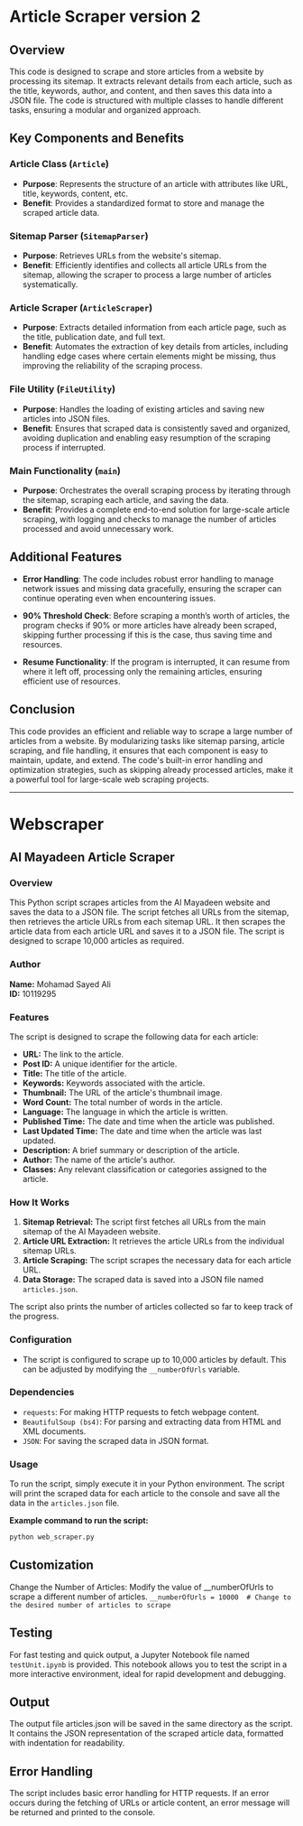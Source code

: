 # Article Scraper version 2

## Overview

This code is designed to scrape and store articles from a website by processing its sitemap. It extracts relevant details from each article, such as the title, keywords, author, and content, and then saves this data into a JSON file. The code is structured with multiple classes to handle different tasks, ensuring a modular and organized approach.

## Key Components and Benefits

### Article Class (`Article`)

- **Purpose**: Represents the structure of an article with attributes like URL, title, keywords, content, etc.
- **Benefit**: Provides a standardized format to store and manage the scraped article data.

### Sitemap Parser (`SitemapParser`)

- **Purpose**: Retrieves URLs from the website's sitemap.
- **Benefit**: Efficiently identifies and collects all article URLs from the sitemap, allowing the scraper to process a large number of articles systematically.

### Article Scraper (`ArticleScraper`)

- **Purpose**: Extracts detailed information from each article page, such as the title, publication date, and full text.
- **Benefit**: Automates the extraction of key details from articles, including handling edge cases where certain elements might be missing, thus improving the reliability of the scraping process.

### File Utility (`FileUtility`)

- **Purpose**: Handles the loading of existing articles and saving new articles into JSON files.
- **Benefit**: Ensures that scraped data is consistently saved and organized, avoiding duplication and enabling easy resumption of the scraping process if interrupted.

### Main Functionality (`main`)

- **Purpose**: Orchestrates the overall scraping process by iterating through the sitemap, scraping each article, and saving the data.
- **Benefit**: Provides a complete end-to-end solution for large-scale article scraping, with logging and checks to manage the number of articles processed and avoid unnecessary work.

## Additional Features

- **Error Handling**: The code includes robust error handling to manage network issues and missing data gracefully, ensuring the scraper can continue operating even when encountering issues.

- **90% Threshold Check**: Before scraping a month’s worth of articles, the program checks if 90% or more articles have already been scraped, skipping further processing if this is the case, thus saving time and resources.

- **Resume Functionality**: If the program is interrupted, it can resume from where it left off, processing only the remaining articles, ensuring efficient use of resources.

## Conclusion

This code provides an efficient and reliable way to scrape a large number of articles from a website. By modularizing tasks like sitemap parsing, article scraping, and file handling, it ensures that each component is easy to maintain, update, and extend. The code's built-in error handling and optimization strategies, such as skipping already processed articles, make it a powerful tool for large-scale web scraping projects.

---

# Webscraper
## Al Mayadeen Article Scraper

### Overview

This Python script scrapes articles from the Al Mayadeen website and saves the data to a JSON file. The script fetches all URLs from the sitemap, then retrieves the article URLs from each sitemap URL. It then scrapes the article data from each article URL and saves it to a JSON file. The script is designed to scrape 10,000 articles as required.

### Author

**Name:** Mohamad Sayed Ali  
**ID:** 10119295

### Features

The script is designed to scrape the following data for each article:

- **URL:** The link to the article.
- **Post ID:** A unique identifier for the article.
- **Title:** The title of the article.
- **Keywords:** Keywords associated with the article.
- **Thumbnail:** The URL of the article's thumbnail image.
- **Word Count:** The total number of words in the article.
- **Language:** The language in which the article is written.
- **Published Time:** The date and time when the article was published.
- **Last Updated Time:** The date and time when the article was last updated.
- **Description:** A brief summary or description of the article.
- **Author:** The name of the article's author.
- **Classes:** Any relevant classification or categories assigned to the article.

### How It Works

1. **Sitemap Retrieval:** The script first fetches all URLs from the main sitemap of the Al Mayadeen website.
2. **Article URL Extraction:** It retrieves the article URLs from the individual sitemap URLs.
3. **Article Scraping:** The script scrapes the necessary data for each article URL.
4. **Data Storage:** The scraped data is saved into a JSON file named `articles.json`.

The script also prints the number of articles collected so far to keep track of the progress.

### Configuration

- The script is configured to scrape up to 10,000 articles by default. This can be adjusted by modifying the `__numberOfUrls` variable.

### Dependencies

- `requests`: For making HTTP requests to fetch webpage content.
- `BeautifulSoup (bs4)`: For parsing and extracting data from HTML and XML documents.
- `JSON`: For saving the scraped data in JSON format.

### Usage

To run the script, simply execute it in your Python environment. The script will print the scraped data for each article to the console and save all the data in the `articles.json` file.

**Example command to run the script:**
```bash
python web_scraper.py

```

## Customization
Change the Number of Articles: Modify the value of __numberOfUrls to scrape a different number of articles.
`__numberOfUrls = 10000  # Change to the desired number of articles to scrape`

## Testing
For fast testing and quick output, a Jupyter Notebook file named `testUnit.ipynb` is provided. This notebook allows you to test the script in a more interactive environment, ideal for rapid development and debugging.

## Output
The output file articles.json will be saved in the same directory as the script. It contains the JSON representation of the scraped article data, formatted with indentation for readability.

## Error Handling
The script includes basic error handling for HTTP requests. If an error occurs during the fetching of URLs or article content, an error message will be returned and printed to the console.
